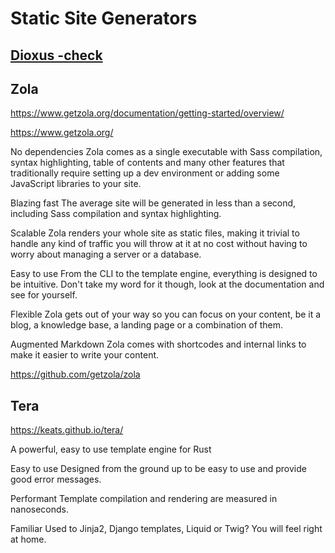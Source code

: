 # Static Site Generators

## [Dioxus -check](../rust/dioxus.md)

## Zola

https://www.getzola.org/documentation/getting-started/overview/


https://www.getzola.org/

No dependencies
Zola comes as a single executable with Sass compilation, syntax highlighting, table of contents and many other features that traditionally require setting up a dev environment or adding some JavaScript libraries to your site.

Blazing fast
The average site will be generated in less than a second, including Sass compilation and syntax highlighting.

Scalable
Zola renders your whole site as static files, making it trivial to handle any kind of traffic you will throw at it at no cost without having to worry about managing a server or a database.

Easy to use
From the CLI to the template engine, everything is designed to be intuitive. Don't take my word for it though, look at the documentation and see for yourself.

Flexible
Zola gets out of your way so you can focus on your content, be it a blog, a knowledge base, a landing page or a combination of them.

Augmented Markdown
Zola comes with shortcodes and internal links to make it easier to write your content.

https://github.com/getzola/zola





##  Tera


https://keats.github.io/tera/


A powerful, easy to use template engine for Rust

Easy to use
Designed from the ground up to be easy to use and provide good error messages.

Performant
Template compilation and rendering are measured in nanoseconds.

Familiar
Used to Jinja2, Django templates, Liquid or Twig? You will feel right at home.

